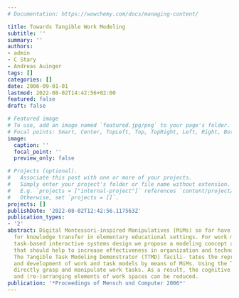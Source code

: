 ```yaml
---
# Documentation: https://wowchemy.com/docs/managing-content/

title: Towards Tangible Work Modeling
subtitle: ''
summary: ''
authors:
- admin
- C Stary
- Andreas Auinger
tags: []
categories: []
date: 2006-09-01-01
lastmod: 2022-08-02T14:42:56+02:00
featured: false
draft: false

# Featured image
# To use, add an image named `featured.jpg/png` to your page's folder.
# Focal points: Smart, Center, TopLeft, Top, TopRight, Left, Right, BottomLeft, Bottom, BottomRight.
image:
  caption: ''
  focal_point: ''
  preview_only: false

# Projects (optional).
#   Associate this post with one or more of your projects.
#   Simply enter your project's folder or file name without extension.
#   E.g. `projects = ["internal-project"]` references `content/project/deep-learning/index.md`.
#   Otherwise, set `projects = []`.
projects: []
publishDate: '2022-08-02T12:42:56.117563Z'
publication_types:
- '2'
abstract: Digital Montessori-inspired Manipulatives (MiMs) so far have been used effectively
  for knowledge transfer in elementary educational settings. For work modeling and
  task-based interactive systems design we propose a modeling concept and usage scenario
  that should help to increase effectiveness in organization and technology development.
  The Tangible Task Modeling Demonstrator (TTMD) facili- tates the representation
  and development of work and task models by means of MiMs. Using the TTMD users can
  directly grasp and manipulate work tasks. As a result, the cognitive load for modeling
  and (re-)arranging elements of work spaces can be reduced.
publication: '*Proceedings of Mensch und Computer 2006*'
---
```


